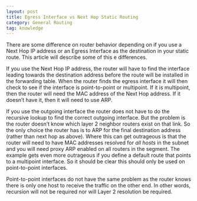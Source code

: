 ```yaml
---
layout: post
title: Egress Interface vs Next Hop Static Routing
category: General Routing
tag: knowledge
---
```

There are some difference on router behavior depending on if you use a Next Hop IP address or an Egress Interface as the destination in your static route. This article will describe some of this e differences.

If you use the Next Hop IP address, the router will have to find the interface leading towards the destination address before the route will be installed in the forwarding table. When the router finds the egress interface it will then check to see if the interface is point-to-point or multipoint. If it is multipoint, then the router will need the MAC address of the Next Hop address. If it doesn’t have it, then it will need to use ARP.

If you use the outgoing interface the router does not have to do the recursive lookup to find the correct outgoing interface. But the problem is the router doesn’t know which layer 2 neighbor routers exist on that link. So the only choice the router has is to ARP for the final destination address (rather than next hop as above). Where this can get outrageous is that the router will need to have MAC addresses resolved for *all hosts* in the subnet and you will need proxy ARP enabled on all routers in the segment. The example gets even more outrageous if you define a default route that points to a multipoint interface. So it should be clear this should only be used on point-to-point interfaces.

Point-to-point interfaces do not have the same problem as the router knows there is only one host to receive the traffic on the other end. In other words, recursion will not be required nor will Layer 2 resolution be required.

